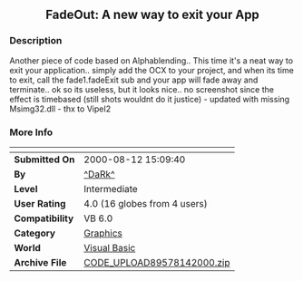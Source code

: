 ﻿<div align="center">

## FadeOut: A new way to exit your App


</div>

### Description

Another piece of code based on Alphablending.. This time it's a neat way to exit your application.. simply add the OCX to your project, and when its time to exit, call the fade1.fadeExit sub and your app will fade away and terminate.. ok so its useless, but it looks nice.. no screenshot since the effect is timebased (still shots wouldnt do it justice) - updated with missing Msimg32.dll - thx to VipeI2
 
### More Info
 


<span>             |<span>
---                |---
**Submitted On**   |2000-08-12 15:09:40
**By**             |[^DaRk^](https://github.com/Planet-Source-Code/PSCIndex/blob/master/ByAuthor/dark.md)
**Level**          |Intermediate
**User Rating**    |4.0 (16 globes from 4 users)
**Compatibility**  |VB 6\.0
**Category**       |[Graphics](https://github.com/Planet-Source-Code/PSCIndex/blob/master/ByCategory/graphics__1-46.md)
**World**          |[Visual Basic](https://github.com/Planet-Source-Code/PSCIndex/blob/master/ByWorld/visual-basic.md)
**Archive File**   |[CODE\_UPLOAD89578142000\.zip](https://github.com/Planet-Source-Code/dark-fadeout-a-new-way-to-exit-your-app__1-10637/archive/master.zip)








